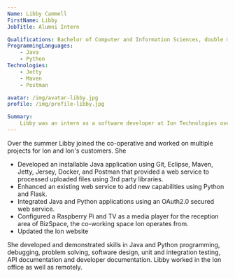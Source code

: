 ```yaml
---
Name: Libby Cammell
FirstName: Libby 
JobTitle: Alumni Intern 

Qualifications: Bachelor of Computer and Information Sciences, double major in Software Development and Computer Science from the Auckland University of Technology (Graduating end of 2021)
ProgrammingLanguages:
    - Java
    - Python
Technologies:
    - Jetty
    - Maven
    - Postman

avatar: /img/avatar-libby.jpg
profile: /img/profile-libby.jpg

Summary: 
    Libby was an intern as a software developer at Ion Technologies over the 2020-2021 summer. 
---
```


Over the summer Libby joined the co-operative and worked on multiple projects for Ion and Ion's customers. She
* Developed an installable Java application using Git, Eclipse, Maven, Jetty, Jersey, Docker, and Postman that provided a web service to processed uploaded files using 3rd party libraries.
* Enhanced an existing web service to add new capabilities using Python and Flask.
* Integrated Java and Python applications using an OAuth2.0 secured web service.
* Configured a Raspberry Pi and TV as a media player for the reception area of BizSpace, the co-working space Ion operates from.
* Updated the Ion website

She developed and demonstrated skills in Java and Python programming, debugging, problem solving, software design, unit and integration testing, API documentation and developer documentation.
Libby worked in the Ion office as well as remotely.
    